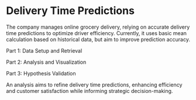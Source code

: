# Delivery Time Predictions


The company manages online grocery delivery, relying on accurate delivery time predictions to optimize driver efficiency. 
Currently, it uses basic mean calculation based on historical data, but aim to improve prediction accuracy.

Part 1: Data Setup and Retrieval

Part 2: Analysis and Visualization

Part 3: Hypothesis Validation

An analysis aims to refine delivery time predictions, enhancing efficiency and customer satisfaction while informing strategic decision-making.
